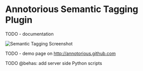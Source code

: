 # Annotorious Semantic Tagging Plugin

TODO - documentation

![Semantic Tagging Screenshot](http://raw.github.com/annotorious/annotorious-semantic-tagging-plugin/master/semantic-tagging-screenshot.jpg "Semantic Tagging Screenshot")

TODO - demo page on http://annotorious.github.com

TODO @behas: add server side Python scripts



